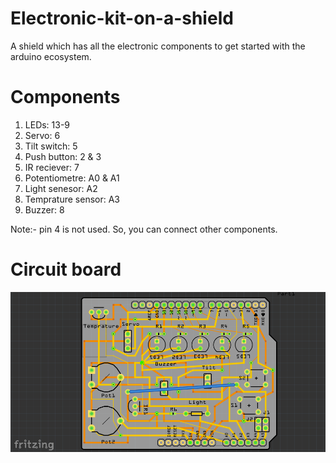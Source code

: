 # Electronic-kit-on-a-shield
A shield which has all the electronic components to get started with the arduino ecosystem.

# Components
1) LEDs: 13-9
2) Servo: 6
3) Tilt switch: 5
4) Push button: 2 & 3
5) IR reciever: 7
6) Potentiometre: A0 & A1
7) Light senesor: A2
8) Temprature sensor: A3
9) Buzzer: 8

Note:- pin 4 is not used. So, you can connect other components.

# Circuit board
![alt text](circuit_board.png)
